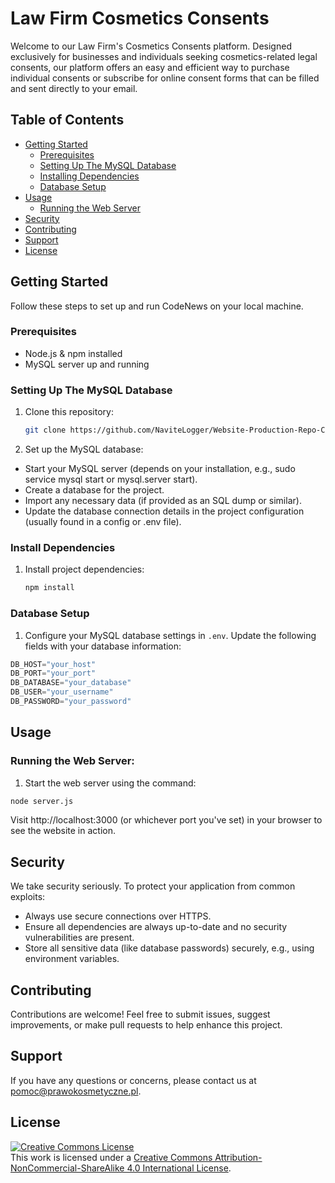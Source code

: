 # Law Firm Cosmetics Consents

Welcome to our Law Firm's Cosmetics Consents platform. Designed exclusively for businesses and individuals seeking cosmetics-related legal consents, our platform offers an easy and efficient way to purchase individual consents or subscribe for online consent forms that can be filled and sent directly to your email.

## Table of Contents

- [Getting Started](#getting-started)
  - [Prerequisites](#prerequisites)
  - [Setting Up The MySQL Database](#setting-up-a-virtual-environment)
  - [Installing Dependencies](#installing-dependencies)
  - [Database Setup](#database-setup)
- [Usage](#usage)
  - [Running the Web Server](#running-the-web-scraper)
- [Security](#security)
- [Contributing](#contributing)
- [Support](#support)
- [License](#license)

## Getting Started

Follow these steps to set up and run CodeNews on your local machine.

### Prerequisites

- Node.js & npm installed
- MySQL server up and running

### Setting Up The MySQL Database

1. Clone this repository:

   ```bash
   git clone https://github.com/NaviteLogger/Website-Production-Repo-Copy.git
   ```

2. Set up the MySQL database:

- Start your MySQL server (depends on your installation, e.g., sudo service mysql start or mysql.server start).
- Create a database for the project.
- Import any necessary data (if provided as an SQL dump or similar).
- Update the database connection details in the project configuration (usually found in a config or .env file).

### Install Dependencies

1. Install project dependencies:

   ```bash
   npm install
   ```

### Database Setup

1. Configure your MySQL database settings in `.env`. Update the following fields with your database information:

```javascript
DB_HOST="your_host"
DB_PORT="your_port"
DB_DATABASE="your_database"
DB_USER="your_username"
DB_PASSWORD="your_password"
```

## Usage

### Running the Web Server:

1. Start the web server using the command:

```bash
node server.js
```

Visit http://localhost:3000 (or whichever port you've set) in your browser to see the website in action.

## Security

We take security seriously. To protect your application from common exploits:

- Always use secure connections over HTTPS.
- Ensure all dependencies are always up-to-date and no security vulnerabilities are present.
- Store all sensitive data (like database passwords) securely, e.g., using environment variables.

## Contributing

Contributions are welcome! Feel free to submit issues, suggest improvements, or make pull requests to help enhance this project.

## Support

If you have any questions or concerns, please contact us at [pomoc@prawokosmetyczne.pl](mailto:prawokosmetyczne.pl).

## License

<a rel="license" href="http://creativecommons.org/licenses/by-nc-sa/4.0/"><img alt="Creative Commons License" style="border-width:0" src="https://i.creativecommons.org/l/by-nc-sa/4.0/88x31.png" /></a><br />This work is licensed under a <a rel="license" href="http://creativecommons.org/licenses/by-nc-sa/4.0/">Creative Commons Attribution-NonCommercial-ShareAlike 4.0 International License</a>.
